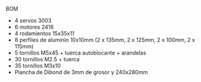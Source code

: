 BOM

- 4 servos 3003
- 6 motores 2418
- 4 rodamientos 15x35x11
- 8 perfiles de aluminio 10x10mm (2 x 135mm, 2 x 125mm, 2 x 100mm, 2 x 115mm)
- 5 tornillos M5x45 + tuerca autoblocante + arandelas
- 30 tornillos M2.5 + tuerca
- 35 tornillos M3x10
- Plancha de Dibond de 3mm de grosor y 240x280mm
